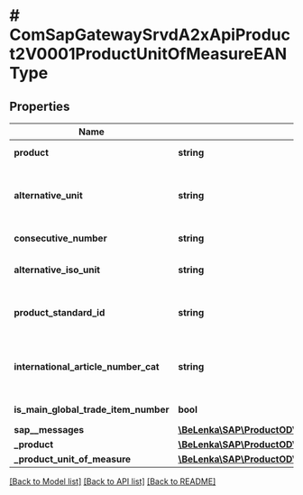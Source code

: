# # ComSapGatewaySrvdA2xApiProduct2V0001ProductUnitOfMeasureEANType

## Properties

Name | Type | Description | Notes
------------ | ------------- | ------------- | -------------
**product** | **string** | Material Number | [optional]
**alternative_unit** | **string** | Base Unit of Measure - No Conversion Routine | [optional]
**consecutive_number** | **string** | Consecutive Number | [optional]
**alternative_iso_unit** | **string** | Base unit of measure in ISO code | [optional]
**product_standard_id** | **string** | International Article Number (EAN/UPC) | [optional]
**international_article_number_cat** | **string** | Category of Global Trade Item Number (GTIN) | [optional]
**is_main_global_trade_item_number** | **bool** | Indicator: Main EAN | [optional]
**sap__messages** | [**\BeLenka\SAP\ProductODV4\Model\ComSapGatewaySrvdA2xApiProduct2V0001SAPMessage[]**](ComSapGatewaySrvdA2xApiProduct2V0001SAPMessage.md) |  | [optional]
**_product** | [**\BeLenka\SAP\ProductODV4\Model\ComSapGatewaySrvdA2xApiProduct2V0001ProductType**](ComSapGatewaySrvdA2xApiProduct2V0001ProductType.md) |  | [optional]
**_product_unit_of_measure** | [**\BeLenka\SAP\ProductODV4\Model\ComSapGatewaySrvdA2xApiProduct2V0001ProductUnitOfMeasureType**](ComSapGatewaySrvdA2xApiProduct2V0001ProductUnitOfMeasureType.md) |  | [optional]

[[Back to Model list]](../../README.md#models) [[Back to API list]](../../README.md#endpoints) [[Back to README]](../../README.md)
